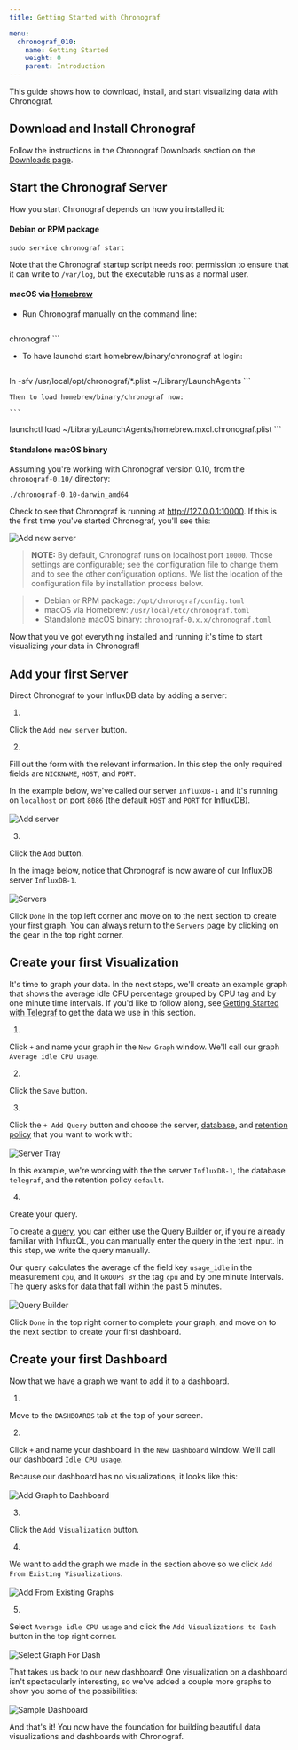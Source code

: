 ```yaml
---
title: Getting Started with Chronograf

menu:
  chronograf_010:
    name: Getting Started
    weight: 0
    parent: Introduction
---
```


This guide shows how to download, install, and start visualizing data with Chronograf.

## Download and Install Chronograf
Follow the instructions in the Chronograf Downloads section on the [Downloads page](https://influxdb.com/download/index.html#).

## Start the Chronograf Server
How you start Chronograf depends on how you installed it:

#### Debian or RPM package
```
sudo service chronograf start
```
Note that the Chronograf startup script needs root permission to ensure that it can write to `/var/log`, but the executable runs as a normal user.

#### macOS via [Homebrew](http://brew.sh/)
* Run Chronograf manually on the command line:

    ```
chronograf
    ```

* To have launchd start homebrew/binary/chronograf at login:

    ```
ln -sfv /usr/local/opt/chronograf/*.plist ~/Library/LaunchAgents
    ```

    Then to load homebrew/binary/chronograf now:

    ```
launchctl load ~/Library/LaunchAgents/homebrew.mxcl.chronograf.plist
    ```

#### Standalone macOS binary
Assuming you're working with Chronograf version 0.10, from the `chronograf-0.10/` directory:
```
./chronograf-0.10-darwin_amd64
```

Check to see that Chronograf is running at http://127.0.0.1:10000.
If this is the first time you've started Chronograf, you'll see this:

![Add new server](/img/chronograf/add-new-server.png)

> **NOTE:** By default, Chronograf runs on localhost port `10000`.
Those settings are configurable; see the configuration file to change them and to see the other configuration options.
We list the location of the configuration file by installation process below.

> * Debian or RPM package: `/opt/chronograf/config.toml`
> * macOS via Homebrew: `/usr/local/etc/chronograf.toml`
> * Standalone macOS binary: `chronograf-0.x.x/chronograf.toml`

Now that you've got everything installed and running it's time to start visualizing your data in Chronograf!

## Add your first Server
Direct Chronograf to your InfluxDB data by adding a server:

1.
Click the `Add new server` button.

2.
Fill out the form with the relevant information.
In this step the only required fields are `NICKNAME`, `HOST`, and `PORT`.

In the example below, we've called our server `InfluxDB-1` and it's running on `localhost` on port `8086` (the default `HOST` and `PORT` for InfluxDB).
<br>
<br>
![Add server](/img/chronograf/add-server.png)

3.
Click the `Add` button.

In the image below, notice that Chronograf is now aware of our InfluxDB server `InfluxDB-1`.
<br>
<br>
![Servers](/img/chronograf/servers.png)

Click `Done` in the top left corner and move on to the next section to create your first graph.
You can always return to the `Servers` page by clicking on the gear in the top right corner.

## Create your first Visualization
It's time to graph your data.
In the next steps, we'll create an example graph that shows the average idle CPU percentage grouped by CPU tag and by one minute time intervals.
If you'd like to follow along, see [Getting Started with Telegraf](https://docs.influxdata.com/telegraf/v0.10/introduction/getting-started-telegraf/) to get the data we use in this section.

1.
Click `+` and name your graph in the `New Graph` window.
We'll call our graph `Average idle CPU usage`.

2.
Click the `Save` button.

3.
Click the `+ Add Query` button and choose the server, [database](/influxdb/v0.10/concepts/glossary/#database), and [retention policy](/influxdb/v0.10/concepts/glossary/#retention-policy-rp) that you want to work with:
<br>
<br>
![Server Tray](/img/chronograf/server-tray-10.png)

In this example, we're working with the the server `InfluxDB-1`, the database `telegraf`, and the retention policy `default`.

4.
Create your query.

To create a [query](/influxdb/v0.10/concepts/glossary/#query), you can either use the Query Builder or, if you're already familiar with InfluxQL, you can manually enter the query in the text input.
In this step, we write the query manually.

Our query calculates the average of the field key `usage_idle` in the measurement `cpu`, and it `GROUPs BY` the tag `cpu` and by one minute intervals. The query asks for data that fall within the past 5 minutes.
<br>
<br>
    ![Query Builder](/img/chronograf/query-builder-010.png)

Click `Done` in the top right corner to complete your graph, and move on to the next section to create your first dashboard.

## Create your first Dashboard
Now that we have a graph we want to add it to a dashboard.

1.
Move to the `DASHBOARDS` tab at the top of your screen.

2.
Click `+` and name your dashboard in the `New Dashboard` window.
We'll call our dashboard `Idle CPU usage`.

Because our dashboard has no visualizations, it looks like this:
<br>
<br>
![Add Graph to Dashboard](/img/chronograf/add-graph-to-dash-010.png)

3.
Click the `Add Visualization` button.

4.
We want to add the graph we made in the section above so we click `Add From Existing Visualizations`.
<br>
<br>
![Add From Existing Graphs](/img/chronograf/add-from-existing-graphs-010.png)

5.
Select `Average idle CPU usage` and click the `Add Visualizations to Dash` button in the top right corner.
<br>
<br>
![Select Graph For Dash](/img/chronograf/select-graph-for-dash-010.png)

That takes us back to our new dashboard!
One visualization on a dashboard isn't spectacularly interesting, so we've added a couple more graphs to show you some of the possibilities:
<br>
<br>
![Sample Dashboard](/img/chronograf/sample-dashboard-010.png)

And that's it!
You now have the foundation for building beautiful data visualizations and dashboards with Chronograf.
